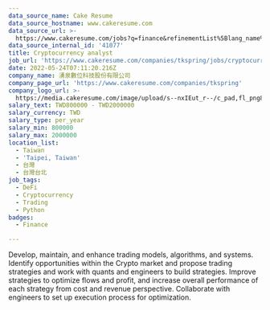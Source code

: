 ```yaml
---
data_source_name: Cake Resume
data_source_hostname: www.cakeresume.com
data_source_url: >-
  https://www.cakeresume.com/jobs?q=finance&refinementList%5Blang_name%5D%5B0%5D=English&refinementList%5Bsalary_type%5D=per_year&range%5Bsalary_range%5D%5Bmin%5D=1000000&page=3
data_source_internal_id: '41077'
title: Cryptocurrency analyst
job_url: 'https://www.cakeresume.com/companies/tkspring/jobs/cryptocurrency-analyst'
date: 2022-05-24T07:11:20.216Z
company_name: 湧泉數位科技股份有限公司
company_page_url: 'https://www.cakeresume.com/companies/tkspring'
company_logo_url: >-
  https://media.cakeresume.com/image/upload/s--nxIEut_r--/c_pad,fl_png8,h_200,w_200/v1652261028/tevpq9zuojwszr3u0svj.png
salary_text: TWD800000 - TWD2000000
salary_currency: TWD
salary_type: per_year
salary_min: 800000
salary_max: 2000000
location_list:
  - Taiwan
  - 'Taipei, Taiwan'
  - 台灣
  - 台灣台北
job_tags:
  - DeFi
  - Cryptocurrency
  - Trading
  - Python
badges:
  - Finance

---
```


Develop, maintain, and enhance trading models, algorithms, and systems. Identify opportunities within the Crypto market and propose trading strategies and work with quants and engineers to build strategies. Improve strategies to optimize flows and profit, and increase overall performance of each strategy from cost and revenue perspective. Collaborate with engineers to set up execution process for optimization.
